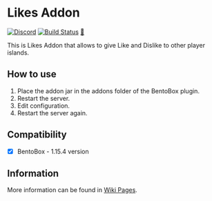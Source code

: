 # Likes Addon
[![Discord](https://img.shields.io/discord/272499714048524288.svg?logo=discord)](https://discord.bentobox.world)
[![Build Status](https://ci.codemc.org/buildStatus/icon?job=BentoBoxWorld/Likes)](https://ci.codemc.org/job/BentoBoxWorld/job/Likes/)
[:page_facing_up:](https://docs.bentobox.world/en/latest/addons/Likes/)

This is Likes Addon that allows to give Like and Dislike to other player islands. 

## How to use

1. Place the addon jar in the addons folder of the BentoBox plugin.
2. Restart the server.
3. Edit configuration.
4. Restart the server again.

## Compatibility

- [x] BentoBox - 1.15.4 version

## Information

More information can be found in [Wiki Pages](https://docs.bentobox.world/en/latest/addons/Likes/).

